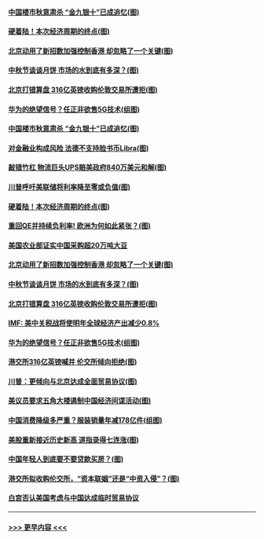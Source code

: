 #### [中国楼市秋意肃杀 “金九银十”已成追忆(图)](../pages/p5/907275.md?t=09141233) 
#### [硬着陆！本次经济周期的终点(图)](../pages/p5/907268.md?t=09141233) 
#### [北京动用了新招数加强控制香港 却忽略了一个关键(图)](../pages/p5/907256.md?t=09141233) 
#### [中秋节谈谈月饼 市场的水到底有多深？(图)](../pages/p5/907241.md?t=09141233) 
#### [北京打错算盘 316亿英镑收购伦敦交易所遭拒(图)](../pages/p5/907236.md?t=09141233) 
#### [华为的绝望信号？任正非欲售5G技术(组图)](../pages/p5/907155.md?t=09141233) 
#### [中国楼市秋意肃杀 “金九银十”已成追忆(图)](../pages/p5/907275.md?t=09141233) 
#### [对金融业构成风险 法德不支持脸书币Libra(图)](../pages/p5/907312.md?t=09141233) 
#### [敲错竹杠 物流巨头UPS赔美政府840万美元和解(图)](../pages/p5/907308.md?t=09141233) 
#### [川普呼吁美联储将利率降至零或负值(图)](../pages/p5/907303.md?t=09141233) 
#### [硬着陆！本次经济周期的终点(图)](../pages/p5/907268.md?t=09141233) 
#### [重回QE并持续负利率! 欧洲为何如此紧张？(图)](../pages/p5/907269.md?t=09141233) 
#### [美国农业部证实中国采购超20万吨大豆](../pages/p5/907287.md?t=09141233) 
#### [北京动用了新招数加强控制香港 却忽略了一个关键(图)](../pages/p5/907256.md?t=09141233) 
#### [中秋节谈谈月饼 市场的水到底有多深？(图)](../pages/p5/907241.md?t=09141233) 
#### [北京打错算盘 316亿英镑收购伦敦交易所遭拒(图)](../pages/p5/907236.md?t=09141233) 
#### [IMF: 美中关税战将使明年全球经济产出减少0.8%](../pages/p5/907233.md?t=09141233) 
#### [华为的绝望信号？任正非欲售5G技术(组图)](../pages/p5/907155.md?t=09141233) 
#### [港交所316亿英镑喊并 伦交所倾向拒绝(图)](../pages/p5/907207.md?t=09141233) 
#### [川普：更倾向与北京达成全面贸易协议(图)](../pages/p5/907211.md?t=09141233) 
#### [美议员要求五角大楼遏制中国经济间谍活动(图)](../pages/p5/907199.md?t=09141233) 
#### [中国消费降级多严重？服装销量年减178亿件(组图)](../pages/p5/907157.md?t=09141233) 
#### [美股重新接近历史新高 道指录得七连涨(图)](../pages/p5/907182.md?t=09141233) 
#### [中国年轻人到底要不要贷款买房？(图)](../pages/p5/907162.md?t=09141233) 
#### [港交所拟收购伦交所，“资本联姻”还是“中资入侵”？(图)](../pages/p5/907178.md?t=09141233) 
#### [白宫否认美国考虑与中国达成临时贸易协议](../pages/p5/907175.md?t=09141233) 

----
#### [ >>> 更早内容 <<< ](../indexes/p5-earlier.md)
